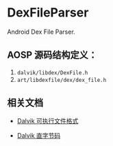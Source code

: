 # DexFileParser

Android Dex File Parser.

## AOSP 源码结构定义：

1. `dalvik/libdex/DexFile.h`
2. `art/libdexfile/dex/dex_file.h`

## 相关文档

- [Dalvik 可执行文件格式](https://source.android.google.cn/devices/tech/dalvik/dex-format )

- [Dalvik 直字节码](https://source.android.google.cn/devices/tech/dalvik/dalvik-bytecode.html )

